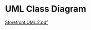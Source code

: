 # UML Class Diagram
[Storefront.UML.2.pdf](https://github.com/paysonjparker/StoreFront-UML/files/7457422/Storefront.UML.2.pdf)
